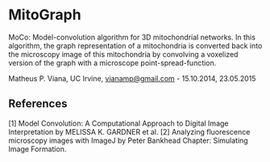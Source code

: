 MitoGraph
=========

MoCo: Model-convolution algorithm for 3D mitochondrial networks. In this algorithm, the graph representation of a mitochondria is converted back into the microscopy image of this mitochondria by convolving a voxelized version of the graph with a microscope point-spread-function.

Matheus P. Viana, UC Irvine, vianamp@gmail.com - 15.10.2014, 23.05.2015

References
----------

[1] Model Convolution:  A  Computational  Approach to  Digital Image Interpretation by MELISSA K. GARDNER et al.
[2] Analyzing  fluorescence microscopy  images with  ImageJ by Peter Bankhead Chapter: Simulating Image Formation.

